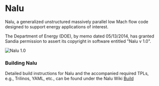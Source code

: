 Nalu
====

Nalu, a generalized unstructured massively parallel low Mach flow code designed to support energy applications of interest.

The Department of Energy (DOE), by memo dated 05/13/2014, has granted Sandia permission to assert 
its copyright in software entitled "Nalu v 1.0".

![Nalu 1.0](https://github.com/spdomin/Nalu/wiki/images/naluV1.0.png)

### Building Nalu

Detailed build instructions for Nalu and the accompanied required TPLs, e.g., Trilinos, YAML, etc.,
can be found under the Nalu Wiki [Build](https://github.com/spdomin/Nalu/wiki/Build_instructions)


